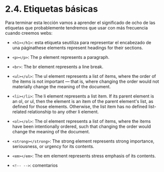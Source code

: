 # 2.4. Etiquetas básicas

Para terminar esta lección vamos a aprender el significado de ocho de las etiquetas que probablemente tendremos que usar con más frecuencia cuando creemos webs:

* ```<h1></h1>```: esta etiqueta seutiliza para representar el encabezado de una páginathese elements represent headings for their sections.
* ```<p></p>```: The p element represents a paragraph.
* ```<br>```: The br element represents a line break.
* ```<ul></ul>```: The ul element represents a list of items, where the order of the items is not important — that is, where changing the order would not materially change the meaning of the document.
* ```<li></li>```: The li element represents a list item. If its parent element is an ol, or ul, then the element is an item of the parent element's list, as defined for those elements. Otherwise, the list item has no defined list-related relationship to any other li element.
* ```<ol></ol>```: The ol element represents a list of items, where the items have been intentionally ordered, such that changing the order would change the meaning of the document.
* ```<strong></strong>```: The strong element represents strong importance, seriousness, or urgency for its contents.
* ```<em></em>```: The em element represents stress emphasis of its contents.

* ```<!-- -->```: comentarios